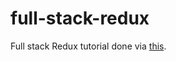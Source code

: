 # full-stack-redux
Full stack Redux tutorial done via [this](http://teropa.info/blog/2015/09/10/full-stack-redux-tutorial.html).
